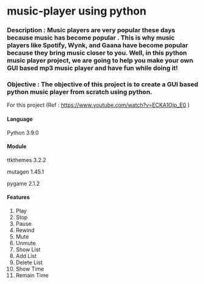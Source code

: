 # music-player using python
### Description : Music players are very popular these days because music has become popular . This is why music players like Spotify, Wynk, and Gaana have become popular because they bring music closer to you. Well, in this python music player project, we are going to help you make your own GUI based mp3 music player and have fun while doing it!

### Objective : The objective of this project is to create a GUI based python music player from scratch using python. 
For this project (Ref : https://www.youtube.com/watch?v=ECKA1Ojp_E0 )

#### Language
Python 3.9.0

#### Module
ttkthemes 3.2.2

mutagen  1.45.1

pygame 2.1.2

#### Features
1. Play
2. Stop
3. Pause
4. Rewind
5. Mute
6. Unmute
7. Show List
8. Add List
9. Delete List
10. Show Time
11. Remain Time 

